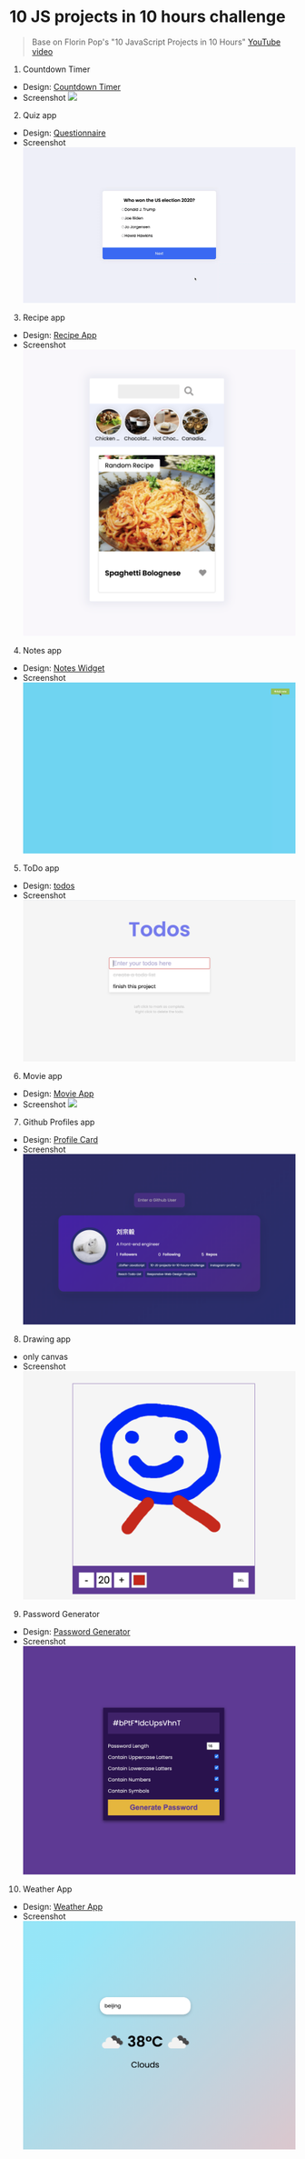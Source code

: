# 10 JS projects in 10 hours challenge

> Base on Florin Pop's "10 JavaScript Projects in 10 Hours" [YouTube video](https://youtu.be/dtKciwk_si4)

1. Countdown Timer

- Design: [Countdown Timer](https://uidesigndaily.com/posts/sketch-countdown-timer-day-876)
- Screenshot
  <img src="Screenshots/Countdown-Timer.gif" />

2. Quiz app

- Design: [Questionnaire](https://uidesigndaily.com/posts/sketch-questionnaire-choice-submit-day-924)
- Screenshot
  <img src="Screenshots/Quiz-app.gif" />

3. Recipe app

- Design: [Recipe App](https://uidesigndaily.com/posts/sketch-recipe-app-food-mobile-day-615)
- Screenshot
  <img src="Screenshots/Recipe-app.png" />

4. Notes app

- Design: [Notes Widget](https://uidesigndaily.com/posts/photoshop-notes-widget-day-65)
- Screenshot
  <img src="Screenshots/Notes-app.gif" />

5. ToDo app

- Design: [todos](http://todomvc.com/examples/react/#/)
- Screenshot
  <img src="Screenshots/todo-app.png" />

6. Movie app

- Design: [Movie App](https://uidesigndaily.com/posts/photoshop-movie-app-mobile-day-193)
- Screenshot
  <img src="Screenshots/Movie-app.png" />

7. Github Profiles app

- Design: [Profile Card](https://www.uidesigndaily.com/posts/photoshop-profile-card-user-day-286)
- Screenshot
  <img src='Screenshots/github-profile.png' />

8. Drawing app
- only canvas
- Screenshot
  <img src='Screenshots/canvas-app.png' />

9. Password Generator
- Design: [Password Generator](https://codepen.io/FlorinPop17/full/BaBePej)
- Screenshot
  <img src='Screenshots/Password-Generator.png' />

10. Weather App
- Design: [Weather App](https://uidesigndaily.com/posts/photoshop-weather-prognosis-day-156)
- Screenshot
  <img src='Screenshots/Weather-App.png'>
